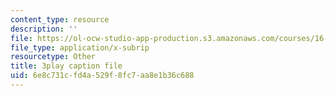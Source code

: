 ```yaml
---
content_type: resource
description: ''
file: https://ol-ocw-studio-app-production.s3.amazonaws.com/courses/16-885j-aircraft-systems-engineering-fall-2005/6e8c731cfd4a529f8fc7aa8e1b36c688_Fo8v7juSgRw.vtt
file_type: application/x-subrip
resourcetype: Other
title: 3play caption file
uid: 6e8c731c-fd4a-529f-8fc7-aa8e1b36c688
---
```

